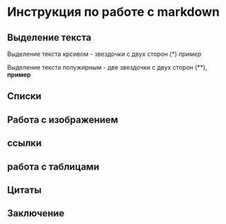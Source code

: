 # Инструкция по работе с markdown

## Выделение текста

Выделение текста крсивом - звездочки с двух сторон (*) *пример*

Выделение текста полужирным - две звездочки с двух сторон (**), **пример**

## Списки

## Работа с изображением

## ссылки

## работа с таблицами

## Цитаты

## Заключение